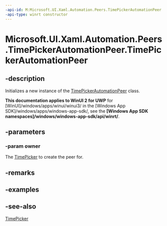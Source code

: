 ```yaml
---
-api-id: M:Microsoft.UI.Xaml.Automation.Peers.TimePickerAutomationPeer.#ctor(Microsoft.UI.Xaml.Controls.TimePicker)
-api-type: winrt constructor
---
```


<!-- Method syntax
public TimePickerAutomationPeer(Windows.UI.Xaml.Controls.TimePicker owner)
-->

# Microsoft.UI.Xaml.Automation.Peers.TimePickerAutomationPeer.TimePickerAutomationPeer

## -description
Initializes a new instance of the [TimePickerAutomationPeer](timepickerautomationpeer.md) class.

**This documentation applies to WinUI 2 for UWP** for [WinUI]/windows/apps/winui/winui3/ in the [Windows App SDK]/windows/apps/windows-app-sdk/, see the **[Windows App SDK namespaces]/windows/windows-app-sdk/api/winrt/**.

## -parameters
### -param owner
The [TimePicker](../microsoft.ui.xaml.controls/timepicker.md) to create the peer for.

## -remarks

## -examples

## -see-also
[TimePicker](../microsoft.ui.xaml.controls/timepicker.md)
